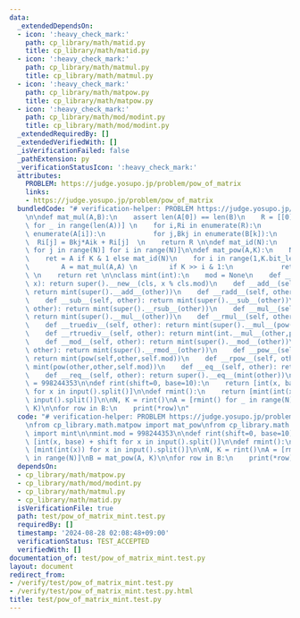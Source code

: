 ```yaml
---
data:
  _extendedDependsOn:
  - icon: ':heavy_check_mark:'
    path: cp_library/math/matid.py
    title: cp_library/math/matid.py
  - icon: ':heavy_check_mark:'
    path: cp_library/math/matmul.py
    title: cp_library/math/matmul.py
  - icon: ':heavy_check_mark:'
    path: cp_library/math/matpow.py
    title: cp_library/math/matpow.py
  - icon: ':heavy_check_mark:'
    path: cp_library/math/mod/modint.py
    title: cp_library/math/mod/modint.py
  _extendedRequiredBy: []
  _extendedVerifiedWith: []
  _isVerificationFailed: false
  _pathExtension: py
  _verificationStatusIcon: ':heavy_check_mark:'
  attributes:
    PROBLEM: https://judge.yosupo.jp/problem/pow_of_matrix
    links:
    - https://judge.yosupo.jp/problem/pow_of_matrix
  bundledCode: "# verification-helper: PROBLEM https://judge.yosupo.jp/problem/pow_of_matrix\n\
    \n\ndef mat_mul(A,B):\n    assert len(A[0]) == len(B)\n    R = [[0]*len(B[0])\
    \ for _ in range(len(A))] \n    for i,Ri in enumerate(R):\n        for k,Aik in\
    \ enumerate(A[i]):\n            for j,Bkj in enumerate(B[k]):\n              \
    \  Ri[j] = Bkj*Aik + Ri[j]  \n    return R \n\ndef mat_id(N):\n    return [[int(i==j)\
    \ for j in range(N)] for i in range(N)]\n\ndef mat_pow(A,K):\n    N = len(A)\n\
    \    ret = A if K & 1 else mat_id(N)\n    for i in range(1,K.bit_length()):\n\
    \        A = mat_mul(A,A) \n        if K >> i & 1:\n            ret = mat_mul(ret,A)\
    \ \n    return ret \n\nclass mint(int):\n    mod = None\n    def __new__(cls,\
    \ x): return super().__new__(cls, x % cls.mod)\n    def __add__(self, other):\
    \ return mint(super().__add__(other))\n    def __radd__(self, other): return mint(super().__radd__(other))\n\
    \    def __sub__(self, other): return mint(super().__sub__(other))\n    def __rsub__(self,\
    \ other): return mint(super().__rsub__(other))\n    def __mul__(self, other):\
    \ return mint(super().__mul__(other))\n    def __rmul__(self, other): return mint(super().__rmul__(other))\n\
    \    def __truediv__(self, other): return mint(super().__mul__(pow(other,-1,self.mod)))\n\
    \    def __rtruediv__(self, other): return mint(int.__mul__(other,pow(self,-1,self.mod)))\n\
    \    def __mod__(self, other): return mint(super().__mod__(other))\n    def __rmod__(self,\
    \ other): return mint(super().__rmod__(other))\n    def __pow__(self, other):\
    \ return mint(pow(self,other,self.mod))\n    def __rpow__(self, other): return\
    \ mint(pow(other,other,self.mod))\n    def __eq__(self, other): return super().__eq__(mint(other))\n\
    \    def __req__(self, other): return super().__eq__(mint(other))\n\n\nmint.mod\
    \ = 998244353\n\ndef rint(shift=0, base=10):\n    return [int(x, base) + shift\
    \ for x in input().split()]\n\ndef rmint():\n    return [mint(int(x)) for x in\
    \ input().split()]\n\nN, K = rint()\nA = [rmint() for _ in range(N)]\nB = mat_pow(A,\
    \ K)\n\nfor row in B:\n    print(*row)\n"
  code: "# verification-helper: PROBLEM https://judge.yosupo.jp/problem/pow_of_matrix\n\
    \nfrom cp_library.math.matpow import mat_pow\nfrom cp_library.math.mod.modint\
    \ import mint\n\nmint.mod = 998244353\n\ndef rint(shift=0, base=10):\n    return\
    \ [int(x, base) + shift for x in input().split()]\n\ndef rmint():\n    return\
    \ [mint(int(x)) for x in input().split()]\n\nN, K = rint()\nA = [rmint() for _\
    \ in range(N)]\nB = mat_pow(A, K)\n\nfor row in B:\n    print(*row)\n"
  dependsOn:
  - cp_library/math/matpow.py
  - cp_library/math/mod/modint.py
  - cp_library/math/matmul.py
  - cp_library/math/matid.py
  isVerificationFile: true
  path: test/pow_of_matrix_mint.test.py
  requiredBy: []
  timestamp: '2024-08-28 02:08:48+09:00'
  verificationStatus: TEST_ACCEPTED
  verifiedWith: []
documentation_of: test/pow_of_matrix_mint.test.py
layout: document
redirect_from:
- /verify/test/pow_of_matrix_mint.test.py
- /verify/test/pow_of_matrix_mint.test.py.html
title: test/pow_of_matrix_mint.test.py
---
```

